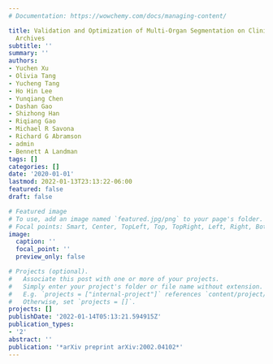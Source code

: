 ```yaml
---
# Documentation: https://wowchemy.com/docs/managing-content/

title: Validation and Optimization of Multi-Organ Segmentation on Clinical Imaging
  Archives
subtitle: ''
summary: ''
authors:
- Yuchen Xu
- Olivia Tang
- Yucheng Tang
- Ho Hin Lee
- Yunqiang Chen
- Dashan Gao
- Shizhong Han
- Riqiang Gao
- Michael R Savona
- Richard G Abramson
- admin
- Bennett A Landman
tags: []
categories: []
date: '2020-01-01'
lastmod: 2022-01-13T23:13:22-06:00
featured: false
draft: false

# Featured image
# To use, add an image named `featured.jpg/png` to your page's folder.
# Focal points: Smart, Center, TopLeft, Top, TopRight, Left, Right, BottomLeft, Bottom, BottomRight.
image:
  caption: ''
  focal_point: ''
  preview_only: false

# Projects (optional).
#   Associate this post with one or more of your projects.
#   Simply enter your project's folder or file name without extension.
#   E.g. `projects = ["internal-project"]` references `content/project/deep-learning/index.md`.
#   Otherwise, set `projects = []`.
projects: []
publishDate: '2022-01-14T05:13:21.594915Z'
publication_types:
- '2'
abstract: ''
publication: '*arXiv preprint arXiv:2002.04102*'
---
```

